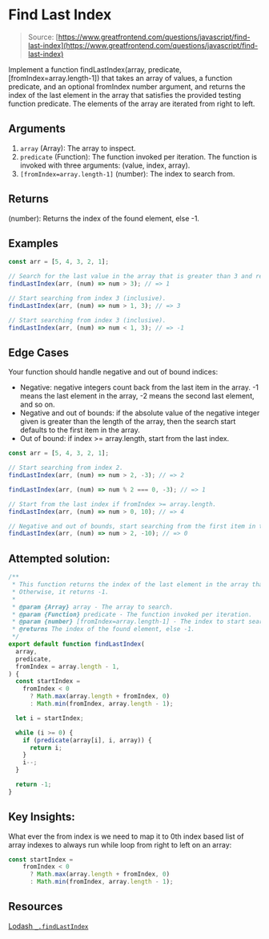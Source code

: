 # Find Last Index

> Source: [https://www.greatfrontend.com/questions/javascript/find-last-index](https://www.greatfrontend.com/questions/javascript/find-last-index)

Implement a function findLastIndex(array, predicate, [fromIndex=array.length-1]) that takes an array of values, a function predicate, and an optional fromIndex number argument, and returns the index of the last element in the array that satisfies the provided testing function predicate. The elements of the array are iterated from right to left.

## Arguments
1. `array` (Array): The array to inspect.
2. `predicate` (Function): The function invoked per iteration. The function is invoked with three arguments: (value, index, array).
3. `[fromIndex=array.length-1]` (number): The index to search from.

## Returns
(number): Returns the index of the found element, else -1.

## Examples
```js
const arr = [5, 4, 3, 2, 1];

// Search for the last value in the array that is greater than 3 and return the index.
findLastIndex(arr, (num) => num > 3); // => 1

// Start searching from index 3 (inclusive).
findLastIndex(arr, (num) => num > 1, 3); // => 3

// Start searching from index 3 (inclusive).
findLastIndex(arr, (num) => num < 1, 3); // => -1
```

## Edge Cases
Your function should handle negative and out of bound indices:
- Negative: negative integers count back from the last item in the array. -1 means the last element in the array, -2 means the second last element, and so on.
- Negative and out of bounds: if the absolute value of the negative integer given is greater than the length of the array, then the search start defaults to the first item in the array.
- Out of bound: if index >= array.length, start from the last index.

```js
const arr = [5, 4, 3, 2, 1];

// Start searching from index 2.
findLastIndex(arr, (num) => num > 2, -3); // => 2

findLastIndex(arr, (num) => num % 2 === 0, -3); // => 1

// Start from the last index if fromIndex >= array.length.
findLastIndex(arr, (num) => num > 0, 10); // => 4

// Negative and out of bounds, start searching from the first item in the array.
findLastIndex(arr, (num) => num > 2, -10); // => 0
```

## Attempted solution:

```js
/**
 * This function returns the index of the last element in the array that satisfies the provided testing function.
 * Otherwise, it returns -1.
 *
 * @param {Array} array - The array to search.
 * @param {Function} predicate - The function invoked per iteration.
 * @param {number} [fromIndex=array.length-1] - The index to start searching from.
 * @returns The index of the found element, else -1.
 */
export default function findLastIndex(
  array,
  predicate,
  fromIndex = array.length - 1,
) {
  const startIndex =
    fromIndex < 0
      ? Math.max(array.length + fromIndex, 0)
      : Math.min(fromIndex, array.length - 1);

  let i = startIndex;

  while (i >= 0) {
    if (predicate(array[i], i, array)) {
      return i;
    }
    i--;
  }

  return -1;
}
```

## Key Insights:
What ever the from index is we need to map it to 0th index based list of array indexes to always run while loop from right to left on an array:
```js
const startIndex =
    fromIndex < 0
      ? Math.max(array.length + fromIndex, 0)
      : Math.min(fromIndex, array.length - 1);
```

## Resources
[Lodash `_.findLastIndex`](https://lodash.com/docs/#findLastIndex)